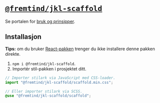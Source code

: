 # [`@fremtind/jkl-scaffold`](https://jokul.fremtind.no/komponenter/scaffold)

Se portalen for [bruk og prinsipper](https://jokul.fremtind.no/komponenter/scaffold).

## Installasjon

**Tips:** om du bruker [React-pakken](../scaffold-react/) trenger du ikke installere denne pakken direkte.

1. `npm i @fremtind/jkl-scaffold`.
2. Importér stil-pakken i prosjektet ditt.

```js
// Importer stilark via JavaScript med CSS-loader.
import "@fremtind/jkl-scaffold/scaffold.min.css";
```

```scss
// Eller importer stilark via SCSS.
@use "@fremtind/jkl-scaffold/scaffold";
```
